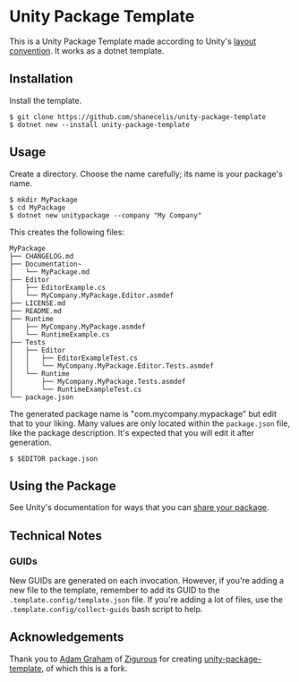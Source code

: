 # Unity Package Template

This is a Unity Package Template made according to Unity's [layout convention](https://docs.unity3d.com/Manual/cus-layout.html). It works as a dotnet template.

## Installation

Install the template.

    $ git clone https://github.com/shanecelis/unity-package-template
    $ dotnet new --install unity-package-template
    
## Usage

Create a directory. Choose the name carefully; its name is your package's name.

    $ mkdir MyPackage
    $ cd MyPackage
    $ dotnet new unitypackage --company "My Company"
    
This creates the following files:

    MyPackage
    ├── CHANGELOG.md
    ├── Documentation~
    │   └── MyPackage.md
    ├── Editor
    │   ├── EditorExample.cs
    │   └── MyCompany.MyPackage.Editor.asmdef
    ├── LICENSE.md
    ├── README.md
    ├── Runtime
    │   ├── MyCompany.MyPackage.asmdef
    │   └── RuntimeExample.cs
    ├── Tests
    │   ├── Editor
    │   │   ├── EditorExampleTest.cs
    │   │   └── MyCompany.MyPackage.Editor.Tests.asmdef
    │   └── Runtime
    │       ├── MyCompany.MyPackage.Tests.asmdef
    │       └── RuntimeExampleTest.cs
    └── package.json
    
The generated package name is "com.mycompany.mypackage" but edit that to your liking. Many values are only located within the `package.json` file, like the package description. It's expected that you will edit it after generation.
    
    $ $EDITOR package.json
    
## Using the Package

See Unity's documentation for ways that you can [share your package](https://docs.unity3d.com/Manual/cus-share.html).

## Technical Notes

### GUIDs

New GUIDs are generated on each invocation. However, if you're adding a new file to the template, remember to add its GUID to the `.template.config/template.json` file. If you're adding a lot of files, use the `.template.config/collect-guids` bash script to help.

## Acknowledgements

Thank you to [Adam Graham](https://twitter.com/Zigurous) of [Zigurous](https://zigurous.com) for creating [unity-package-template](https://github.com/zigurous/unity-package-template), of which this is a fork.
